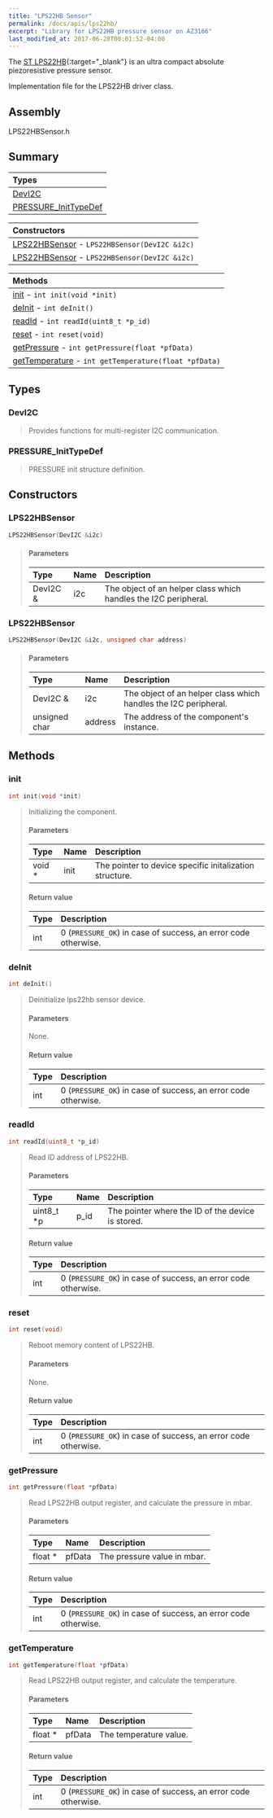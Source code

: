 ```yaml
---
title: "LPS22HB Sensor"
permalink: /docs/apis/lps22hb/
excerpt: "Library for LPS22HB pressure sensor on AZ3166"
last_modified_at: 2017-06-28T00:01:52-04:00
---
```


The
[ST LPS22HB](http://www.st.com/en/mems-and-sensors/lps22hb.html){:target="\_blank"}
is an ultra compact absolute piezoresistive pressure sensor.

Implementation file for the LPS22HB driver class.

## Assembly

LPS22HBSensor.h

## Summary

| Types                                         |
| :-------------------------------------------- |
| [DevI2C](#devi2c)                             |
| [PRESSURE_InitTypeDef](#pressure_inittypedef) |

| Constructors                                                     |
| :--------------------------------------------------------------- |
| [LPS22HBSensor](#lps22hbsensor) - `LPS22HBSensor(DevI2C &i2c)`   |
| [LPS22HBSensor](#lps22hbsensor-1) - `LPS22HBSensor(DevI2C &i2c)` |

| Methods                                                                 |
| :---------------------------------------------------------------------- |
| [init](#init) - `int init(void *init)`                                  |
| [deInit](#deinit) - `int deInit()`                                      |
| [readId](#readid) - `int readId(uint8_t *p_id)`                         |
| [reset](#reset) - `int reset(void)`                                     |
| [getPressure](#getpressure) - `int getPressure(float *pfData)`          |
| [getTemperature](#gettemperature) - `int getTemperature(float *pfData)` |

## Types

### DevI2C

> Provides functions for multi-register I2C communication.

### PRESSURE_InitTypeDef

> PRESSURE init structure definition.

## Constructors

### LPS22HBSensor

```cpp
LPS22HBSensor(DevI2C &i2c)
```

> #### Parameters
>
> | Type     | Name | Description                                                     |
> | :------- | :--- | :-------------------------------------------------------------- |
> | DevI2C & | i2c  | The object of an helper class which handles the I2C peripheral. |

### LPS22HBSensor

```cpp
LPS22HBSensor(DevI2C &i2c, unsigned char address)
```

> #### Parameters
>
> | Type          | Name    | Description                                                     |
> | :------------ | :------ | :-------------------------------------------------------------- |
> | DevI2C &      | i2c     | The object of an helper class which handles the I2C peripheral. |
> | unsigned char | address | The address of the component's instance.                        |

## Methods

### init

```cpp
int init(void *init)
```

> Initializing the component.
>
> #### Parameters
>
> | Type    | Name | Description                                             |
> | :------ | :--- | :------------------------------------------------------ |
> | void \* | init | The pointer to device specific initalization structure. |
>
> #### Return value
>
> | Type | Description                                                    |
> | :--- | :------------------------------------------------------------- |
> | int  | 0 (`PRESSURE_OK`) in case of success, an error code otherwise. |

### deInit

```cpp
int deInit()
```

> Deinitialize lps22hb sensor device.
>
> #### Parameters
>
> None.
>
> #### Return value
>
> | Type | Description                                                    |
> | :--- | :------------------------------------------------------------- |
> | int  | 0 (`PRESSURE_OK`) in case of success, an error code otherwise. |

### readId

```cpp
int readId(uint8_t *p_id)
```

> Read ID address of LPS22HB.
>
> #### Parameters
>
> | Type        | Name | Description                                       |
> | :---------- | :--- | :------------------------------------------------ |
> | uint8_t \*p | p_id | The pointer where the ID of the device is stored. |
>
> #### Return value
>
> | Type | Description                                                    |
> | :--- | :------------------------------------------------------------- |
> | int  | 0 (`PRESSURE_OK`) in case of success, an error code otherwise. |

### reset

```cpp
int reset(void)
```

> Reboot memory content of LPS22HB.
>
> #### Parameters
>
> None.
>
> #### Return value
>
> | Type | Description                                                    |
> | :--- | :------------------------------------------------------------- |
> | int  | 0 (`PRESSURE_OK`) in case of success, an error code otherwise. |

### getPressure

```cpp
int getPressure(float *pfData)
```

> Read LPS22HB output register, and calculate the pressure in mbar.
>
> #### Parameters
>
> | Type     | Name   | Description                 |
> | :------- | :----- | :-------------------------- |
> | float \* | pfData | The pressure value in mbar. |
>
> #### Return value
>
> | Type | Description                                                    |
> | :--- | :------------------------------------------------------------- |
> | int  | 0 (`PRESSURE_OK`) in case of success, an error code otherwise. |

### getTemperature

```cpp
int getTemperature(float *pfData)
```

> Read LPS22HB output register, and calculate the temperature.
>
> #### Parameters
>
> | Type     | Name   | Description            |
> | :------- | :----- | :--------------------- |
> | float \* | pfData | The temperature value. |
>
> #### Return value
>
> | Type | Description                                                    |
> | :--- | :------------------------------------------------------------- |
> | int  | 0 (`PRESSURE_OK`) in case of success, an error code otherwise. |
